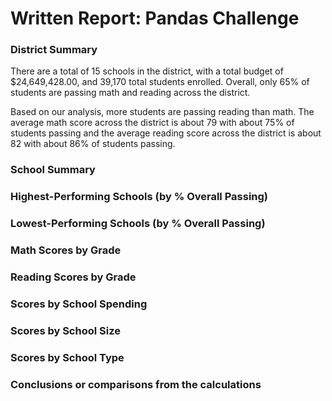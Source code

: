 # Written Report: Pandas Challenge 
### District Summary
There are a total of 15 schools in the district, with a total budget of $24,649,428.00, and 39,170 total students enrolled. Overall, only 65% of students are passing math and reading across the district. 

Based on our analysis, more students are passing reading than math. The average math score across the district is about 79 with about 75% of students passing and the average reading score across the district is about 82 with about 86% of students passing. 

### School Summary

### Highest-Performing Schools (by % Overall Passing)

### Lowest-Performing Schools (by % Overall Passing)

### Math Scores by Grade

### Reading Scores by Grade

### Scores by School Spending

### Scores by School Size

### Scores by School Type

### Conclusions or comparisons from the calculations
